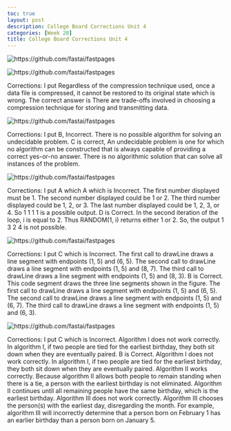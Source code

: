 ```yaml
---
toc: true
layout: post
description: College Board Corrections Unit 4
categories: [Week 28]
title: College Board Corrections Unit 4
---
```


![]({{site.baseurl}}/images2/unit4.png "https://github.com/fastai/fastpages")

![]({{site.baseurl}}/images2/unit41.png "https://github.com/fastai/fastpages")


Corrections: I put Regardless of the compression technique used, once a data file is compressed, it cannot be restored to its original state which is wrong. The correct answer is There are trade-offs involved in choosing a compression technique for storing and transmitting data.
 
 ![]({{site.baseurl}}/images2/unit42.png "https://github.com/fastai/fastpages") 

 Corrections: I put B, Incorrect. There is no possible algorithm for solving an undecidable problem. C is correct, An undecidable problem is one for which no algorithm can be constructed that is always capable of providing a correct yes-or-no answer. There is no algorithmic solution that can solve all instances of the problem.


![]({{site.baseurl}}/images2/unit4ysl.png "https://github.com/fastai/fastpages") 

Corrections: I put A which A which is Incorrect. The first number displayed must be 1. The second number displayed could be 1 or 2. The third number displayed could be 1, 2, or 3. The last number displayed could be 1, 2, 3, or 4. So 1 1 1 1 is a possible output. D is Correct. In the second iteration of the loop, i is equal to 2. Thus RANDOM(1, i) returns either 1 or 2. So, the output 1 3 2 4 is not possible.

![]({{site.baseurl}}/images2/unit43.png "https://github.com/fastai/fastpages") 

Corrections: I put C  which is Incorrect. The first call to drawLine draws a line segment with endpoints (1, 5) and (6, 5). The second call to drawLine draws a line segment with endpoints (1, 5) and (8, 7). The third call to drawLine draws a line segment with endpoints (1, 5) and (8, 3). B is Correct. This code segment draws the three line segments shown in the figure. The first call to drawLine draws a line segment with endpoints (1, 5) and (6, 5). The second call to drawLine draws a line segment with endpoints (1, 5) and (6, 7). The third call to drawLine draws a line segment with endpoints (1, 5) and (6, 3).



![]({{site.baseurl}}/images2/unit45.png "https://github.com/fastai/fastpages") 

Corrections:  I put C which is Incorrect. Algorithm I does not work correctly. In algorithm I, if two people are tied for the earliest birthday, they both sit down when they are eventually paired. B is Correct. Algorithm I does not work correctly. In algorithm I, if two people are tied for the earliest birthday, they both sit down when they are eventually paired. Algorithm II works correctly. Because algorithm II allows both people to remain standing when there is a tie, a person with the earliest birthday is not eliminated. Algorithm II continues until all remaining people have the same birthday, which is the earliest birthday. Algorithm III does not work correctly. Algorithm III chooses the person(s) with the earliest day, disregarding the month. For example, algorithm III will incorrectly determine that a person born on February 1 has an earlier birthday than a person born on January 5.









